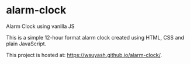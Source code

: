 # alarm-clock
Alarm Clock using vanilla JS

This is a simple 12-hour format alarm clock created using HTML, CSS and plain JavaScript.

This project is hosted at: https://wsuyash.github.io/alarm-clock/.
